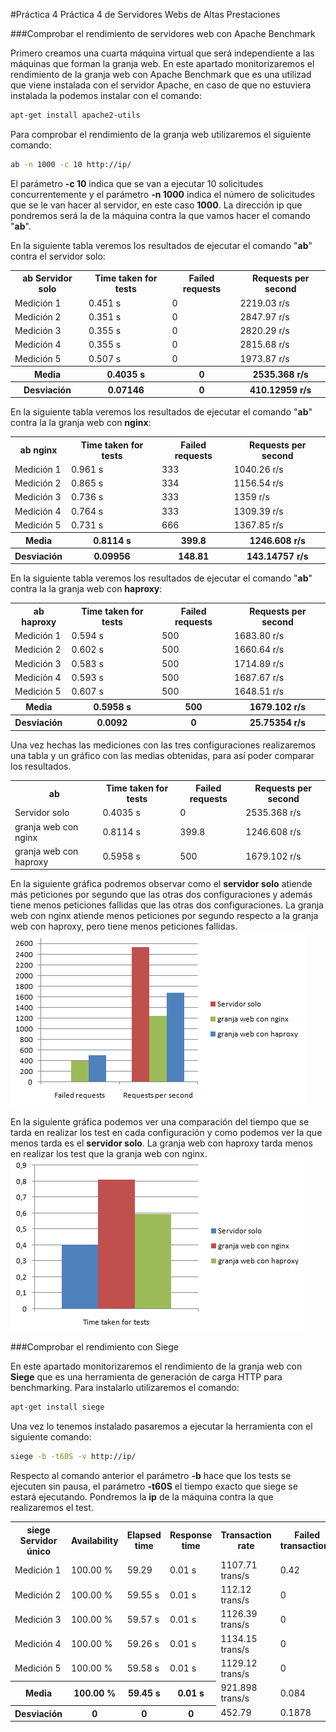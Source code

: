 #Práctica 4
Práctica 4 de Servidores Webs de Altas Prestaciones

###Comprobar el rendimiento de servidores web con Apache Benchmark

Primero creamos una cuarta máquina virtual que será independiente a las máquinas que forman la granja web.
En este apartado monitorizaremos el rendimiento de la granja web con Apache Benchmark que es una utilizad que viene instalada con el servidor Apache, en caso de que no estuviera instalada la podemos instalar con el comando:
```sh
apt-get install apache2-utils
```
Para comprobar el rendimiento de la granja web utilizaremos el siguiente comando:
```sh
ab -n 1000 -c 10 http://ip/
```
El parámetro **-c 10** indica que se van a ejecutar 10 solicitudes concurrentemente y el parámetro **-n 1000** indica el número de solicitudes que se le van hacer al servidor, en este caso **1000**.
La dirección ip que pondremos será la de la máquina contra la que vamos hacer el comando "**ab**".

En la siguiente tabla veremos los resultados de ejecutar el comando "**ab**" contra el servidor solo:


<table style="width:100%">
  <tr>
    <th>ab  
    Servidor solo</th>
    <th>Time taken for tests</th>
    <th>Failed requests</th>
    <th>Requests per second</th>
  </tr>
  <tr>
    <td>Medición 1</td>
    <td>0.451 s</td>		
    <td>0</td>
    <td>2219.03 r/s</td>
  </tr>
    <td>Medición 2</td>
      <td>0.351 s</td>
      <td>0</td>
      <td>2847.97 r/s</td>
  </tr>
    <td>Medición 3</td>
    <td>0.355 s</td>	
    <td>0</td>
    <td>2820.29 r/s</td>
  </tr>
  </tr>
    <td>Medición 4</td>
    <td>0.355 s</td>
    <td>0</td>
    <td>2815.68 r/s</td>
  </tr>
  </tr>
    <td>Medición 5</td>
    <td>0.507 s</td>
    <td>0</td>
    <td>1973.87 r/s</td>
  </tr>
  </tr>
    <th>Media</th>
    <th>0.4035 s</th>	
    <th>0</th>
    <th>2535.368 r/s</th>
  </tr>
  </tr>
    <th>Desviación</th>
    <th>0.07146</th>
    <th>0</th>
    <th>410.12959 r/s</th>
  </tr>
</table>  

En la siguiente tabla veremos los resultados de ejecutar el comando "**ab**" contra la la granja web con **nginx**:


<table style="width:100%">
  <tr>
    <th>ab  
    nginx</th>
    <th>Time taken for tests</th>
    <th>Failed requests</th>
    <th>Requests per second</th>
  </tr>
  <tr>
    <td>Medición 1</td>
    <td>0.961 s</td>		
    <td>333</td>
    <td>1040.26 r/s</td>
  </tr>
    <td>Medición 2</td>
      <td>0.865 s</td>
      <td>334</td>
      <td>1156.54 r/s</td>
  </tr>
    <td>Medición 3</td>
    <td>0.736 s</td>	
    <td>333</td>
    <td>1359 r/s</td>
  </tr>
  </tr>
    <td>Medición 4</td>
    <td>0.764 s</td>
    <td>333</td>
    <td>1309.39 r/s</td>
  </tr>
  </tr>
    <td>Medición 5</td>
    <td>0.731 s</td>
    <td>666</td>
    <td>1367.85 r/s</td>
  </tr>
  </tr>
    <th>Media</th>
    <th>0.8114 s</th>	
    <th>399.8</th>
    <th>1246.608 r/s</th>
  </tr>
  </tr>
    <th>Desviación</th>
    <th>0.09956</th>
    <th>148.81</th>
    <th>143.14757 r/s</th>
  </tr>
</table>

En la siguiente tabla veremos los resultados de ejecutar el comando "**ab**" contra la la granja web con **haproxy**:


<table style="width:100%">
  <tr>
    <th>ab  
    haproxy</th>
    <th>Time taken for tests</th>
    <th>Failed requests</th>
    <th>Requests per second</th>
  </tr>
  <tr>
    <td>Medición 1</td>
    <td>0.594 s</td>		
    <td>500</td>
    <td>1683.80 r/s</td>
  </tr>
    <td>Medición 2</td>
      <td>0.602 s</td>
      <td>500</td>
      <td>1660.64 r/s</td>
  </tr>
    <td>Medición 3</td>
    <td>0.583 s</td>	
    <td>500</td>
    <td>1714.89 r/s</td>
  </tr>
  </tr>
    <td>Medición 4</td>
    <td>0.593 s</td>
    <td>500</td>
    <td>1687.67 r/s</td>
  </tr>
  </tr>
    <td>Medición 5</td>
    <td>0.607 s</td>
    <td>500</td>
    <td>1648.51 r/s</td>
  </tr>
  </tr>
    <th>Media</th>
    <th>0.5958 s</th>	
    <th>500</th>
    <th>1679.102 r/s</th>
  </tr>
  </tr>
    <th>Desviación</th>
    <th>0.0092</th>
    <th>0</th>
    <th>25.75354 r/s</th>
  </tr>
</table>


Una vez hechas las mediciones con las tres configuraciones realizaremos una tabla y un gráfico con las medias obtenidas, para así poder comparar los resultados.  
<table style="width:100%">
  <tr>
    <th>ab</th>
    <th>Time taken for tests</th>
    <th>Failed requests</th>
    <th>Requests per second</th>
  </tr>
  <tr>
    <td>Servidor solo</td>
    <td>0.4035 s</td>		
    <td>0</td>
    <td>2535.368 r/s</td>
  </tr>
    <td>granja web con nginx</td>
      <td>0.8114 s</td>
      <td>399.8</td>
      <td>1246.608 r/s</td>
  </tr>
    <td> granja web con haproxy</td>
    <td>0.5958 s</td>	
    <td>500</td>
    <td>1679.102 r/s</td>
</table>


En la siguiente gráfica podremos observar como el **servidor solo** atiende más peticiones por segundo que las otras dos configuraciones y además tiene menos peticiones fallidas que las otras dos configuraciones. La granja web con nginx atiende menos peticiones por segundo respecto a la granja web con haproxy, pero tiene menos peticiones fallidas.
![img](https://github.com/manuelalonsobraojos/swap1516/blob/master/practicas/practica4/capturas/grafica1.PNG)

En la siguiente gráfica podemos ver una comparación del tiempo que se tarda en realizar los test en cada configuración y como podemos ver la que menos tarda es el **servidor solo**. La granja web con haproxy tarda menos en realizar los test que la granja web con nginx.
![img](https://github.com/manuelalonsobraojos/swap1516/blob/master/practicas/practica4/capturas/grafica2.PNG)



###Comprobar el rendimiento con Siege

En este apartado monitorizaremos el rendimiento de la granja web con **Siege** que es una herramienta de generación de carga HTTP para benchmarking. Para instalarlo utilizaremos el comando:
```sh
apt-get install siege
```
Una vez lo tenemos instalado pasaremos a ejecutar la herramienta con el siguiente comando:
```sh
siege -b -t60S -v http://ip/
```
Respecto al comando anterior el parámetro **-b** hace que los tests se ejecuten sin pausa, el parámetro **-t60S** el tiempo exacto que siege se estará ejecutando. Pondremos la **ip** de la máquina contra la que realizaremos el test.


<table style="width:100%">
  <tr>
    <th>siege  
    Servidor único</th>
    <th>Availability</th>
    <th>Elapsed time</th>
    <th>Response time</th>
    <th>Transaction rate</th>
    <th>Failed transactions</th>
    <th>Longest transaction</th>
  </tr>
  <tr>
    <td>Medición 1</td>
    <td>100.00 %</td>		
    <td>59.29</td>
    <td>0.01 s</td>
    <td>1107.71 trans/s</td>		
    <td>0.42</td>
    <td>0.00</td>
  </tr>
    <td>Medición 2</td>
      <td>100.00 %</td>
      <td>59.55 s</td>
      <td>0.01 s</td>
      <td>112.12 trans/s</td>		
      <td>0</td>
      <td>0.34</td>
  </tr>
    <td>Medición 3</td>
    <td>100.00 %</td>	
    <td>59.57 s</td>
    <td>0.01 s</td>
    <td>1126.39 trans/s</td>		
    <td>0</td>
    <td>0.36</td>
  </tr>
  </tr>
    <td>Medición 4</td>
    <td>100.00 %</td>
    <td>59.26 s</td>
    <td>0.01 s</td>
    <td>1134.15 trans/s</td>		
    <td>0</td>
    <td>0.41</td>
  </tr>
  </tr>
    <td>Medición 5</td>
    <td>100.00 %</td>
    <td>59.58 s</td>
    <td>0.01 s</td>
    <td>1129.12 trans/s</td>		
    <td>0</td>
    <td>0.33</td>
  </tr>
  </tr>
    <th>Media</th>
    <th>100.00 %</th>	
    <th>59.45 s</th>
    <th>0.01 s</th>
    <td>921.898 trans/s</td>		
    <td>0.084</td>
    <td>0.288</td>
  </tr>
  </tr>
    <th>Desviación</th>
    <th>0</th>
    <th>0 </th>
    <th>0</th>
    <td>452.79</td>		
    <td>0.1878</td>
    <td>0.16392</td>
  </tr>
</table>
